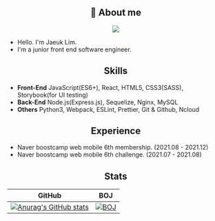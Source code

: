 <h2 align="center">👋 About me</h2> 

<p align="center">
  <img src="https://github-readme-quotes.herokuapp.com/quote?theme=dark&animation=default&layout=default&font=default&quotesUrl=https://github.com/mugglim/mugglim/blob/main/quote.json">
</p>

- Hello. I'm Jaeuk Lim. 
- I'm a junior front end software engineer.

<h2 align="center">Skills</h2> 

- **Front-End** JavaScript(ES6+), React, HTML5, CSS3(SASS), Storybook(for UI testing)
- **Back-End** Node.js(Express.js), Sequelize, Nginx, MySQL 
- **Others** Python3, Webpack, ESLint, Prettier, Git & Github, Ncloud 


<h2 align="center">Experience</h2> 

- Naver boostcamp web mobile 6th membership. (2021.08 - 2021.12)
- Naver boostcamp web mobile 6th challenge. (2021.07 - 2021.08)

<h2 align="center">Stats</h2>

|                                                                              GitHub                                                                               |                                                 BOJ                                                 |
| :---------------------------------------------------------------------------------------------------------------------------------------------------------------: | :--------------------------------------------------------------------------------------------------------: |
| [![Anurag's GitHub stats](https://github-readme-stats.vercel.app/api?username=mugglim&count_private=true&theme=dracula)](https://github.com/anuraghazra/github-readme-stats) | [![BOJ](http://mazassumnida.wtf/api/generate_badge?boj=mugglim)](https://www.acmicpc.net/user/mugglim) |


